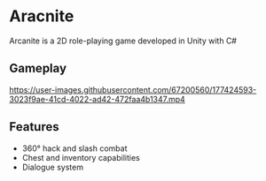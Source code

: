 
# Aracnite

Arcanite is a 2D role-playing game developed in Unity with C#

## Gameplay
https://user-images.githubusercontent.com/67200560/177424593-3023f9ae-41cd-4022-ad42-472faa4b1347.mp4



## Features
- 360° hack and slash combat
- Chest and inventory capabilities
- Dialogue system
